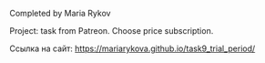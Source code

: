 Completed by Maria Rykov

Project: task from Patreon. Choose price subscription.

Ссылка на сайт: https://mariarykova.github.io/task9_trial_period/
